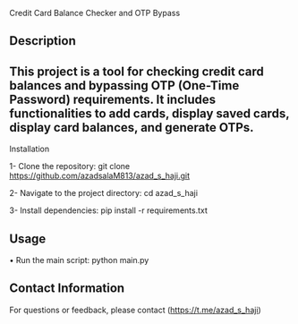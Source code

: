 Credit Card Balance Checker and OTP Bypass

Description
-------------------------------------------
This project is a tool for checking credit card balances and bypassing OTP (One-Time Password) requirements. It includes functionalities to add cards, display saved cards, display card balances, and generate OTPs.
-----------------------------------------
Installation

1- Clone the repository: git clone https://github.com/azadsalaM813/azad_s_haji.git

2- Navigate to the project directory: cd azad_s_haji

3- Install dependencies: pip install -r requirements.txt

Usage 
------------------------------------------
• Run the main script: python main.py

Contact Information
------------------------------------------
For questions or feedback, please contact
(https://t.me/azad_s_haji)
